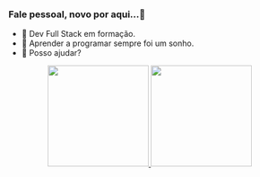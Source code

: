 ### Fale pessoal, novo por aqui...👋

- 🔭 Dev Full Stack em formação.
- 🌱 Aprender a programar sempre foi um sonho. 
- 💬 Posso ajudar?

<div align="center">
  <a href="https://github.com/rafaballerini">
  <img height="180em" src="https://github-readme-stats.vercel.app/api?username=rafaballerini&show_icons=true&theme=dracula&include_all_commits=true&count_private=true"/>
  <img height="180em" src="https://github-readme-stats.vercel.app/api/top-langs/?username=rafaballerini&layout=compact&langs_count=7&theme=dracula"/>
</div>
